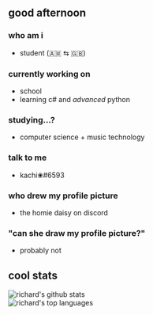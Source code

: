 ## good afternoon

### who am i
- student (🇦🇲 ⇆ 🇬🇧)

### currently working on
- school
- learning c# and *advanced* python

### studying...?
- computer science + music technology

### talk to me
- kachi❀#6593

### who drew my profile picture
- the homie daisy on discord

### "can she draw my profile picture?"
- probably not

## cool stats
![richard's github stats](https://github-readme-stats.vercel.app/api?username=suchikachi&show_icons=true&theme=tokyonight)  
![richard's top languages](https://github-readme-stats.vercel.app/api/top-langs/?username=suchikachi&layout=compact&theme=tokyonight)
